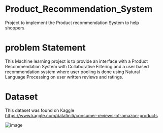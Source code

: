 # Product_Recommendation_System
Project to implement the Product recommendation System to help shoppers.
# problem Statement
This Machine learning project is to provide an interface with a Product Recommendation System with Collaborative Filtering and a user based recommendation system where user pooling is done using Natural Language Processing on user written reviews and ratings.
# Dataset
This dataset was found on Kaggle
https://www.kaggle.com/datafiniti/consumer-reviews-of-amazon-products

![image](https://user-images.githubusercontent.com/73887085/152300586-0bf1ca6b-43ca-45ad-ad9b-176d9b5983e2.png)


